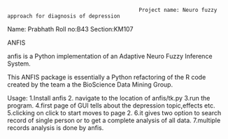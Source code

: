                                               Project name: Neuro fuzzy approach for diagnosis of depression
                                              
                                              
 Name: Prabhath
 Roll no:B43
 Section:KM107
 
 
 ANFIS


anfis is a Python implementation of an Adaptive Neuro Fuzzy Inference System.

This ANFIS package is essentially a Python refactoring of the R code created
by the team a the BioScience Data Mining Group.


Usage:
1.Install anfis 
2. navigate to the location of anfis/tk.py
3.run the program.
4.first page of GUI tells about the depression topic,effects etc.
5.clicking on click to start moves to page 2.
6.it gives two option to search record of single person or to get a complete analysis of all data.
7.multiple records analysis is done by anfis.


